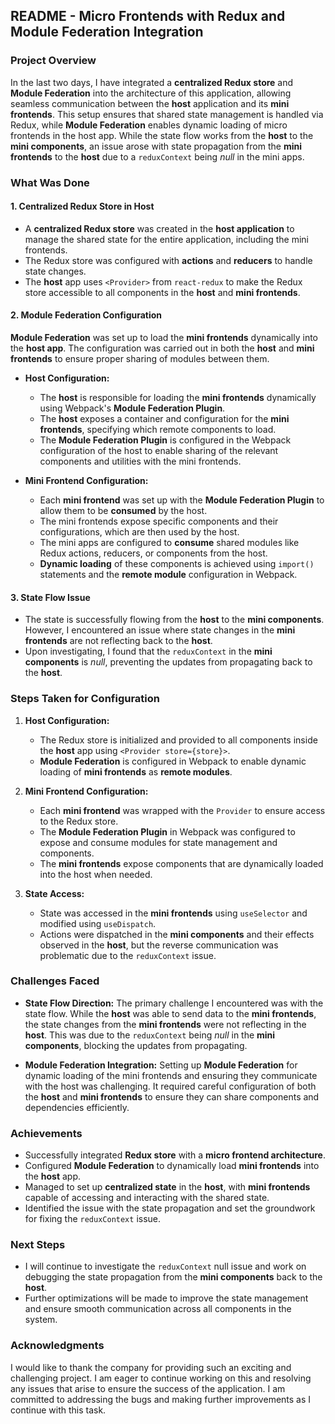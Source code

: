 ## **README - Micro Frontends with Redux and Module Federation Integration**

### **Project Overview**

In the last two days, I have integrated a **centralized Redux store** and **Module Federation** into the architecture of this application, allowing seamless communication between the **host** application and its **mini frontends**. This setup ensures that shared state management is handled via Redux, while **Module Federation** enables dynamic loading of micro frontends in the host app. While the state flow works from the **host** to the **mini components**, an issue arose with state propagation from the **mini frontends** to the **host** due to a `reduxContext` being _null_ in the mini apps.

### **What Was Done**

#### 1. **Centralized Redux Store in Host**
   - A **centralized Redux store** was created in the **host application** to manage the shared state for the entire application, including the mini frontends.
   - The Redux store was configured with **actions** and **reducers** to handle state changes.
   - The **host** app uses `<Provider>` from `react-redux` to make the Redux store accessible to all components in the **host** and **mini frontends**.

#### 2. **Module Federation Configuration**
   **Module Federation** was set up to load the **mini frontends** dynamically into the **host app**. The configuration was carried out in both the **host** and **mini frontends** to ensure proper sharing of modules between them.
   
   - **Host Configuration:**
     - The **host** is responsible for loading the **mini frontends** dynamically using Webpack's **Module Federation Plugin**.
     - The **host** exposes a container and configuration for the **mini frontends**, specifying which remote components to load.
     - The **Module Federation Plugin** is configured in the Webpack configuration of the host to enable sharing of the relevant components and utilities with the mini frontends.
   
   - **Mini Frontend Configuration:**
     - Each **mini frontend** was set up with the **Module Federation Plugin** to allow them to be **consumed** by the host.
     - The mini frontends expose specific components and their configurations, which are then used by the host.
     - The mini apps are configured to **consume** shared modules like Redux actions, reducers, or components from the host.
     - **Dynamic loading** of these components is achieved using `import()` statements and the **remote module** configuration in Webpack.

#### 3. **State Flow Issue**
   - The state is successfully flowing from the **host** to the **mini components**. However, I encountered an issue where state changes in the **mini frontends** are not reflecting back to the **host**.
   - Upon investigating, I found that the `reduxContext` in the **mini components** is _null_, preventing the updates from propagating back to the **host**.

### **Steps Taken for Configuration**

1. **Host Configuration:**
   - The Redux store is initialized and provided to all components inside the **host** app using `<Provider store={store}>`.
   - **Module Federation** is configured in Webpack to enable dynamic loading of **mini frontends** as **remote modules**.

2. **Mini Frontend Configuration:**
   - Each **mini frontend** was wrapped with the `Provider` to ensure access to the Redux store.
   - The **Module Federation Plugin** in Webpack was configured to expose and consume modules for state management and components.
   - The **mini frontends** expose components that are dynamically loaded into the host when needed.

3. **State Access:**
   - State was accessed in the **mini frontends** using `useSelector` and modified using `useDispatch`.
   - Actions were dispatched in the **mini components** and their effects observed in the **host**, but the reverse communication was problematic due to the `reduxContext` issue.

### **Challenges Faced**

- **State Flow Direction:**
  The primary challenge I encountered was with the state flow. While the **host** was able to send data to the **mini frontends**, the state changes from the **mini frontends** were not reflecting in the **host**. This was due to the `reduxContext` being _null_ in the **mini components**, blocking the updates from propagating.

- **Module Federation Integration:**
  Setting up **Module Federation** for dynamic loading of the mini frontends and ensuring they communicate with the host was challenging. It required careful configuration of both the **host** and **mini frontends** to ensure they can share components and dependencies efficiently.

### **Achievements**

- Successfully integrated **Redux store** with a **micro frontend architecture**.
- Configured **Module Federation** to dynamically load **mini frontends** into the **host** app.
- Managed to set up **centralized state** in the **host**, with **mini frontends** capable of accessing and interacting with the shared state.
- Identified the issue with the state propagation and set the groundwork for fixing the `reduxContext` issue.

### **Next Steps**

- I will continue to investigate the `reduxContext` null issue and work on debugging the state propagation from the **mini components** back to the **host**.
- Further optimizations will be made to improve the state management and ensure smooth communication across all components in the system.

### **Acknowledgments**

I would like to thank the company for providing such an exciting and challenging project. I am eager to continue working on this and resolving any issues that arise to ensure the success of the application. I am committed to addressing the bugs and making further improvements as I continue with this task.
